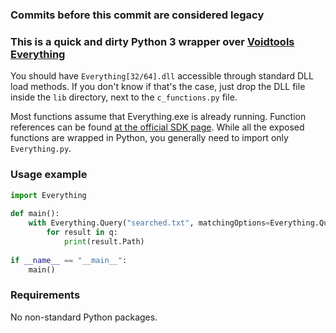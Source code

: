 ### Commits before this commit are considered legacy

### This is a quick and dirty Python 3 wrapper over [Voidtools Everything](https://www.voidtools.com/)
You should have `Everything[32/64].dll` accessible through standard DLL load methods. If you don't know if that's the case, just drop the DLL file inside the `lib` directory, next to the `c_functions.py` file.

Most functions assume that Everything.exe is already running. Function references can be found [at the official SDK page](https://voidtools.com/support/everything/sdk/). While all the exposed functions are wrapped in Python, you generally need to import only `Everything.py`.

### Usage example
```python
import Everything  
  
def main():  
    with Everything.Query("searched.txt", matchingOptions=Everything.QueryStringOptions.WholeWord) as q:  
        for result in q:  
            print(result.Path)  
  
if __name__ == "__main__":  
    main()
```

### Requirements
No non-standard Python packages.